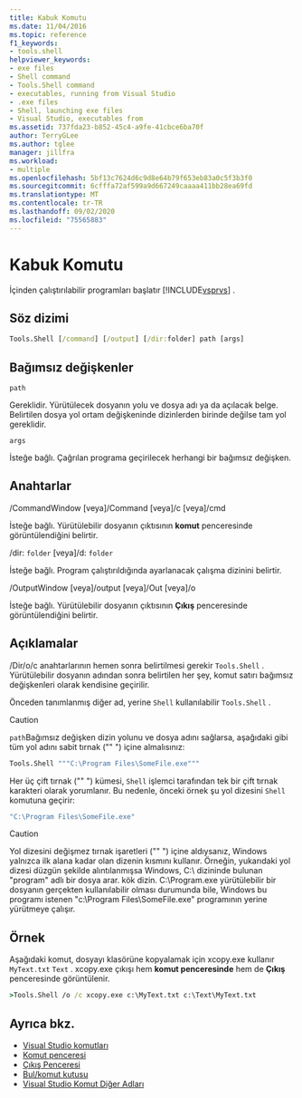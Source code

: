 ```yaml
---
title: Kabuk Komutu
ms.date: 11/04/2016
ms.topic: reference
f1_keywords:
- tools.shell
helpviewer_keywords:
- exe files
- Shell command
- Tools.Shell command
- executables, running from Visual Studio
- .exe files
- Shell, launching exe files
- Visual Studio, executables from
ms.assetid: 737fda23-b852-45c4-a9fe-41cbce6ba70f
author: TerryGLee
ms.author: tglee
manager: jillfra
ms.workload:
- multiple
ms.openlocfilehash: 5bf13c7624d6c9d8e64b79f653eb83a0c5f3b3f0
ms.sourcegitcommit: 6cfffa72af599a9d667249caaaa411bb28ea69fd
ms.translationtype: MT
ms.contentlocale: tr-TR
ms.lasthandoff: 09/02/2020
ms.locfileid: "75565883"
---
```

# <a name="shell-command"></a>Kabuk Komutu
İçinden çalıştırılabilir programları başlatır [!INCLUDE[vsprvs](../../code-quality/includes/vsprvs_md.md)] .

## <a name="syntax"></a>Söz dizimi

```cmd
Tools.Shell [/command] [/output] [/dir:folder] path [args]
```

## <a name="arguments"></a>Bağımsız değişkenler
`path`

Gereklidir. Yürütülecek dosyanın yolu ve dosya adı ya da açılacak belge. Belirtilen dosya yol ortam değişkeninde dizinlerden birinde değilse tam yol gereklidir.

`args`

İsteğe bağlı. Çağrılan programa geçirilecek herhangi bir bağımsız değişken.

## <a name="switches"></a>Anahtarlar
/CommandWindow [veya]/Command [veya]/c [veya]/cmd

İsteğe bağlı. Yürütülebilir dosyanın çıktısının **komut** penceresinde görüntülendiğini belirtir.

/dir: `folder` [veya]/d: `folder`

İsteğe bağlı. Program çalıştırıldığında ayarlanacak çalışma dizinini belirtir.

/OutputWindow [veya]/output [veya]/Out [veya]/o

İsteğe bağlı. Yürütülebilir dosyanın çıktısının **Çıkış** penceresinde görüntülendiğini belirtir.

## <a name="remarks"></a>Açıklamalar
/Dir/o/c anahtarlarının hemen sonra belirtilmesi gerekir `Tools.Shell` . Yürütülebilir dosyanın adından sonra belirtilen her şey, komut satırı bağımsız değişkenleri olarak kendisine geçirilir.

Önceden tanımlanmış diğer ad, yerine `Shell` kullanılabilir `Tools.Shell` .

> [!CAUTION]
> `path`Bağımsız değişken dizin yolunu ve dosya adını sağlarsa, aşağıdaki gibi tüm yol adını sabit tırnak ("" ") içine almalısınız:

```cmd
Tools.Shell """C:\Program Files\SomeFile.exe"""
```

Her üç çift tırnak ("" ") kümesi, `Shell` işlemci tarafından tek bir çift tırnak karakteri olarak yorumlanır. Bu nedenle, önceki örnek şu yol dizesini `Shell` komutuna geçirir:

```cmd
"C:\Program Files\SomeFile.exe"
```

> [!CAUTION]
> Yol dizesini değişmez tırnak işaretleri ("" ") içine aldıysanız, Windows yalnızca ilk alana kadar olan dizenin kısmını kullanır. Örneğin, yukarıdaki yol dizesi düzgün şekilde alıntılanmışsa Windows, C:\ dizininde bulunan "program" adlı bir dosya arar. kök dizin. C:\Program.exe yürütülebilir bir dosyanın gerçekten kullanılabilir olması durumunda bile, Windows bu programı istenen "c:\Program Files\SomeFile.exe" programının yerine yürütmeye çalışır.

## <a name="example"></a>Örnek
Aşağıdaki komut, dosyayı klasörüne kopyalamak için xcopy.exe kullanır `MyText.txt` `Text` . xcopy.exe çıkışı hem **komut penceresinde** hem de **Çıkış** penceresinde görüntülenir.

```cmd
>Tools.Shell /o /c xcopy.exe c:\MyText.txt c:\Text\MyText.txt
```

## <a name="see-also"></a>Ayrıca bkz.

- [Visual Studio komutları](../../ide/reference/visual-studio-commands.md)
- [Komut penceresi](../../ide/reference/command-window.md)
- [Çıkış Penceresi](../../ide/reference/output-window.md)
- [Bul/komut kutusu](../../ide/find-command-box.md)
- [Visual Studio Komut Diğer Adları](../../ide/reference/visual-studio-command-aliases.md)

